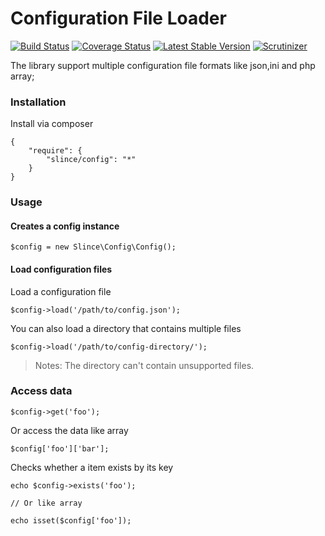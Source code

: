 # Configuration File Loader

[![Build Status](https://img.shields.io/travis/slince/config/master.svg?style=flat-square)](https://travis-ci.org/slince/config)
[![Coverage Status](https://img.shields.io/codecov/c/github/slince/config.svg?style=flat-square)](https://codecov.io/github/slince/config)
[![Latest Stable Version](https://img.shields.io/packagist/v/slince/config.svg?style=flat-square&label=stable)](https://packagist.org/packages/slince/config)
[![Scrutinizer](https://img.shields.io/scrutinizer/g/slince/config.svg?style=flat-square)](https://scrutinizer-ci.com/g/slince/config/?branch=master)

The library support multiple configuration file formats like json,ini and php array;

### Installation

Install via composer

```shell
{
    "require": {
        "slince/config": "*"
    }
}
```

### Usage

#### Creates a config instance

```
$config = new Slince\Config\Config();
```

#### Load configuration files

Load a configuration file

```
$config->load('/path/to/config.json');
```

You can also load a directory that contains multiple files

```
$config->load('/path/to/config-directory/');
```
> Notes: The directory can't contain unsupported files.


### Access data

```
$config->get('foo');
```
Or access the data like array

```
$config['foo']['bar'];
```

Checks whether a item exists by its key

```
echo $config->exists('foo');

// Or like array

echo isset($config['foo']);
```
